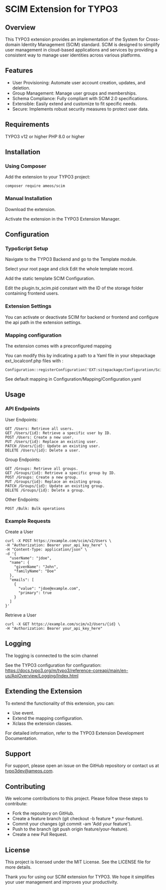 # SCIM Extension for TYPO3

## Overview

This TYPO3 extension provides an implementation of the System for Cross-domain Identity Management (SCIM) standard. SCIM is designed to simplify user management in cloud-based applications and services by providing a consistent way to manage user identities across various platforms.

## Features

 * User Provisioning: Automate user account creation, updates, and deletion.
 * Group Management: Manage user groups and memberships.
 * Schema Compliance: Fully compliant with SCIM 2.0 specifications.
 * Extensible: Easily extend and customize to fit specific needs.
 * Secure: Implements robust security measures to protect user data.

## Requirements

TYPO3 v12 or higher
PHP 8.0 or higher

## Installation

### Using Composer

Add the extension to your TYPO3 project:

```
composer require ameos/scim
```

### Manual Installation

Download the extension.

Activate the extension in the TYPO3 Extension Manager.

## Configuration

### TypoScript Setup

Navigate to the TYPO3 Backend and go to the Template module.

Select your root page and click Edit the whole template record.

Add the static template SCIM Configuration.

Edit the plugin.tx_scim.pid constant with the ID of the storage folder containing frontend users.

### Extension Settings

You can activate or deactivate SCIM for backend or frontend and configure the api path in the extension settings. 

### Mapping configuration

The extension comes with a preconfigured mapping

You can modify this by indicating a path to a Yaml file in your sitepackage ext_localconf.php files with :

```
Configuration::registerConfiguration('EXT:sitepackage/Configuration/Scim/Configuration.yaml');
```

See default mapping in Configuration/Mapping/Configuration.yaml

## Usage

### API Endpoints

User Endpoints:

```
GET /Users: Retrieve all users.
GET /Users/{id}: Retrieve a specific user by ID.
POST /Users: Create a new user.
PUT /Users/{id}: Replace an existing user.
PATCH /Users/{id}: Update an existing user.
DELETE /Users/{id}: Delete a user.
```

Group Endpoints:
```
GET /Groups: Retrieve all groups.
GET /Groups/{id}: Retrieve a specific group by ID.
POST /Groups: Create a new group.
PUT /Groups/{id}: Replace an existing group.
PATCH /Groups/{id}: Update an existing group.
DELETE /Groups/{id}: Delete a group.
```

Other Endpoints:
```
POST /Bulk: Bulk operations
```

### Example Requests

Create a User

```
curl -X POST https://example.com/scim/v2/Users \
-H "Authorization: Bearer your_api_key_here" \
-H "Content-Type: application/json" \
-d '{
  "userName": "jdoe",
  "name": {
    "givenName": "John",
    "familyName": "Doe"
  },
  "emails": [
    {
      "value": "jdoe@example.com",
      "primary": true
    }
  ]
}'
```

Retrieve a User

```
curl -X GET https://example.com/scim/v2/Users/{id} \
-H "Authorization: Bearer your_api_key_here"
```
## Logging

The logging is connected to the scim channel

See the TYPO3 configuration for configuration: https://docs.typo3.org/m/typo3/reference-coreapi/main/en-us/ApiOverview/Logging/Index.html

## Extending the Extension

To extend the functionality of this extension, you can:

 * Use event.
 * Extend the mapping configuration.
 * Xclass the extension classes.

For detailed information, refer to the TYPO3 Extension Development Documentation.

## Support

For support, please open an issue on the GitHub repository or contact us at typo3dev@ameos.com.

## Contributing

We welcome contributions to this project. Please follow these steps to contribute:

 * Fork the repository on GitHub.
 * Create a feature branch (git checkout -b feature * your-feature).
 * Commit your changes (git commit -am 'Add your feature').
 * Push to the branch (git push origin feature/your-feature).
 * Create a new Pull Request.

## License

This project is licensed under the MIT License. See the LICENSE file for more details.

Thank you for using our SCIM extension for TYPO3. We hope it simplifies your user management and improves your productivity.

